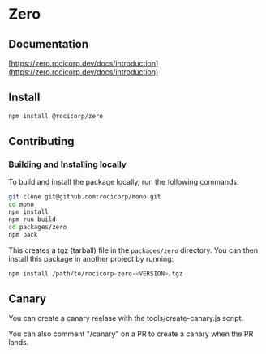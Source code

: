 # Zero

## Documentation

[https://zero.rocicorp.dev/docs/introduction](https://zero.rocicorp.dev/docs/introduction)

## Install

```bash
npm install @rocicorp/zero
```

## Contributing

### Building and Installing locally

To build and install the package locally, run the following commands:

```bash
git clone git@github.com:rocicorp/mono.git
cd mono
npm install
npm run build
cd packages/zero
npm pack
```

This creates a tgz (tarball) file in the `packages/zero` directory. You can then install this package in another project by running:

```bash
npm install /path/to/rocicorp-zero-<VERSION>.tgz
```

## Canary

You can create a canary reelase with the tools/create-canary.js script.

You can also comment "/canary" on a PR to create a canary when the PR lands.
